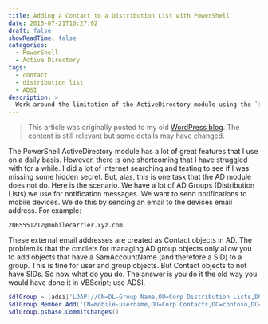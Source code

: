 ```yaml
---
title: Adding a Contact to a Distribution List with PowerShell
date: 2015-07-21T10:27:02
draft: false
showReadTime: false
categories:
  - PowerShell
  - Active Directory
tags:
  - contact
  - distribution list
  - ADSI
description: >
  Work around the limitation of the ActiveDirectory module using the `[adsi]` type accelerator.
---
```

> This article was originally posted to my old [WordPress blog][wp]. The content is still relevant
> but some details may have changed.

The PowerShell ActiveDirectory module has a lot of great features that I use on a daily basis.
However, there is one shortcoming that I have struggled with for a while. I did a lot of internet
searching and testing to see if I was missing some hidden secret. But, alas, this is one task that
the AD module does not do. Here is the scenario. We have a lot of AD Groups (Distribution Lists) we
use for notification messages. We want to send notifications to mobile devices. We do this by
sending an email to the devices email address. For example:

```
2065551212@mobilecarrier.xyz.com
```

These external email addresses are created as Contact objects in AD. The problem is that the cmdlets
for managing AD group objects only allow you to add objects that have a SamAccountName (and
therefore a SID) to a group. This is fine for user and group objects. But Contact objects to not
have SIDs. So now what do you do. The answer is you do it the old way you would have done it in
VBScript; use ADSI.

```powershell
$dlGroup = [adsi]'LDAP://CN=DL-Group Name,OU=Corp Distribution Lists,DC=contoso,DC=net'
$dlGroup.Member.Add('CN=mobile-username,OU=Corp Contacts,DC=contoso,DC=net')
$dlGroup.psbase.CommitChanges()
```
<!-- link references -->
[wp]: https://seanonit.wordpress.com/
